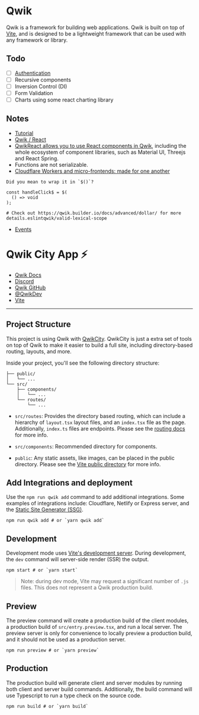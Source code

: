 # Qwik

Qwik is a framework for building web applications. Qwik is built on top of [Vite](https://vitejs.dev/), and is designed to be a lightweight framework that can be used with any framework or library.

## Todo

- [ ] [Authentication](https://github.com/wmalarski/qwik-authjs-example)
- [ ] Recursive components
- [ ] Inversion Control (DI)
- [ ] Form Validation
- [ ] Charts using some react charting library

## Notes

- [Tutorial](https://qwik.builder.io/tutorial/introduction/component/)
- [Qwik / React](https://qwik.builder.io/docs/cheat/qwik-react/)
- [QwikReact allows you to use React components in Qwik](https://qwik.builder.io/integrations/react/), including the whole ecosystem of component libraries, such as Material UI, Threejs and React Spring.
- Functions are not serializable.
- [Cloudflare Workers and micro-frontends: made for one another](https://blog.cloudflare.com/better-micro-frontends/)

```
Did you mean to wrap it in `$()`?

const handleClick$ = $(
  () => void
);

# Check out https://qwik.builder.io/docs/advanced/dollar/ for more details.eslintqwik/valid-lexical-scope
```

- [Events](https://qwik.builder.io/docs/components/events/)

# Qwik City App ⚡️

- [Qwik Docs](https://qwik.builder.io/)
- [Discord](https://qwik.builder.io/chat)
- [Qwik GitHub](https://github.com/BuilderIO/qwik)
- [@QwikDev](https://twitter.com/QwikDev)
- [Vite](https://vitejs.dev/)

---

## Project Structure

This project is using Qwik with [QwikCity](https://qwik.builder.io/qwikcity/overview/). QwikCity is just a extra set of tools on top of Qwik to make it easier to build a full site, including directory-based routing, layouts, and more.

Inside your project, you'll see the following directory structure:

```
├── public/
│   └── ...
└── src/
    ├── components/
    │   └── ...
    └── routes/
        └── ...
```

- `src/routes`: Provides the directory based routing, which can include a hierarchy of `layout.tsx` layout files, and an `index.tsx` file as the page. Additionally, `index.ts` files are endpoints. Please see the [routing docs](https://qwik.builder.io/qwikcity/routing/overview/) for more info.

- `src/components`: Recommended directory for components.

- `public`: Any static assets, like images, can be placed in the public directory. Please see the [Vite public directory](https://vitejs.dev/guide/assets.html#the-public-directory) for more info.

## Add Integrations and deployment

Use the `npm run qwik add` command to add additional integrations. Some examples of integrations include: Cloudflare, Netlify or Express server, and the [Static Site Generator (SSG)](https://qwik.builder.io/qwikcity/guides/static-site-generation/).

```shell
npm run qwik add # or `yarn qwik add`
```

## Development

Development mode uses [Vite's development server](https://vitejs.dev/). During development, the `dev` command will server-side render (SSR) the output.

```shell
npm start # or `yarn start`
```

> Note: during dev mode, Vite may request a significant number of `.js` files. This does not represent a Qwik production build.

## Preview

The preview command will create a production build of the client modules, a production build of `src/entry.preview.tsx`, and run a local server. The preview server is only for convenience to locally preview a production build, and it should not be used as a production server.

```shell
npm run preview # or `yarn preview`
```

## Production

The production build will generate client and server modules by running both client and server build commands. Additionally, the build command will use Typescript to run a type check on the source code.

```shell
npm run build # or `yarn build`
```
